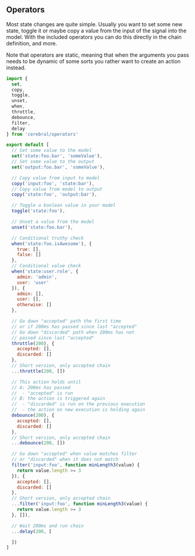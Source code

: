 ## Operators

Most state changes are quite simple. Usually you want to set some new state, toggle it or maybe copy a value from the input of the signal into the model. With the included operators you can do this directly in the chain definition, and more.

Note that operators are static, meaning that when the arguments you pass needs to be dynamic of some sorts you rather want to create an action instead.

```javascript
import {
  set,
  copy,
  toggle,
  unset,
  when,
  throttle,
  debounce,
  filter,
  delay
} from 'cerebral/operators'

export default [
  // Set some value to the model
  set('state:foo.bar', 'someValue'),
  // Set some value to the output
  set('output:foo.bar', 'someValue'),

  // Copy value from input to model
  copy('input:foo', 'state:bar'),
  // Copy value from model to output
  copy('state:foo', 'output:bar'),

  // Toggle a boolean value in your model
  toggle('state:foo'),

  // Unset a value from the model
  unset('state:foo.bar'),

  // Conditional truthy check
  when('state:foo.isAwesome'), {
    true: [],
    false: []
  },
  // Conditional value check
  when('state:user.role', {
    admin: 'admin',
    user: 'user'
  }), {
    admin: [],
    user: [],
    otherwise: []
  },

  // Go down "accepted" path the first time
  // or if 200ms has passed since last "accepted"
  // Go down "discarded" path when 200ms has not
  // passed since last "accepted"
  throttle(200), {
    accepted: [],
    discarded: []
  },
  // Short version, only accepted chain
  ...throttle(200, [])

  // This action holds until
  // A: 200ms has passed
  //  - "accepted" is run
  // B: the action is triggered again
  //  - "discarded" is run on the previous execution
  //  - the action on new execution is holding again
  debounce(200), {
    accepted: [],
    discarded: []
  },
  // Short version, only accepted chain
  ...debounce(200, [])

  // Go down "accepted" when value matches filter
  // or "discarded" when it does not match
  filter('input:foo', function minLength3(value) {
    return value.length >= 3
  }), {
    accepted: [],
    discarded: []
  },
  // Short version, only accepted chain
  ...filter('input:foo', function minLength3(value) {
    return value.length >= 3
  }, []),

  // Wait 200ms and run chain
  ...delay(200, [

  ])
]
```
